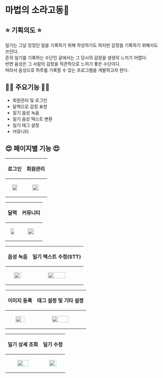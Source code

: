 # 마법의 소라고동🐚

## ⭐ 기획의도 ⭐
일기는 그날 있었던 일을 기록하기 위해 작성하기도 하지만 감정을 기록하기 위해서도 쓰인다. <br>
흔히 일기를 기록하는 수단인 글에서는 그 당시의 감정을 생생히 느끼기 어렵다. <br>
반면 음성은 그 사람의 감정을 직관적으로 느끼기 좋은 수단이다. <br>
따라서 음성으로 하루를 기록할 수 있는 프로그램을 개발하고자 한다.

## 😶‍🌫️ 주요기능 😶‍🌫️
- 회원관리 및 로그인
- 달력으로 감정 표현
- 일기 음성 녹음
- 일기 음성 텍스트 변환
- 일기 태그 설정
- 커뮤니티

## 😍 페이지별 기능 😍

|<p align="center">로그인</p>|<p align="center">회원관리</p>|
|------|------|
|<p align="center"><img src="https://user-images.githubusercontent.com/83069299/175037659-e24e8dd0-1a75-4568-94f5-711179c166d2.gif" width=60%/></p> |<p align="center"><img src="https://user-images.githubusercontent.com/83069299/175037887-6cfa0832-40c5-4a38-a12f-9f33281e544b.gif" width=60%/></p> |

|<p align="center">달력</p>|<p align="center">커뮤니티</p>|
|------|------|
|<p align="center"><img src="https://user-images.githubusercontent.com/83069299/175038401-f3b67730-272e-4ecd-b8b5-71e7e42dd1f4.gif" width=60%/></p> |<p align="center"><img src="https://user-images.githubusercontent.com/83069299/175292812-217e772a-ab72-4d1c-8e6f-5c8b1b94966d.gif" width=60%/></p> |

|<p align="center">음성 녹음</p>|<p align="center">일기 텍스트 수정(STT) </p>|
|------|------|
|<p align="center"><img src="https://user-images.githubusercontent.com/83069299/175290141-f8270bc8-d1eb-4945-b5b7-647a53411cf5.gif" width=60%/></p> |<p align="center"><img src="https://user-images.githubusercontent.com/83069299/175290203-d930fbcd-9e98-4bea-9248-07896607b400.gif" width=60%/></p> |

|<p align="center">이미지 등록<p>| <p align="center">태그 설정 및 기타 설정<p>|
|------|------|
| <p align="center"><img src="https://user-images.githubusercontent.com/83069299/175290311-ac790c92-b445-451b-ba58-db6516d9020b.gif" width=60%/></p> | <p align="center"><img src="https://user-images.githubusercontent.com/83069299/175292912-8f8ed244-597b-415c-9b33-42d31996ffd7.gif" width=60%/></p> |

|<p align="center">일기 상세 조회</p>|<p align="center">일기 수정</p>|
|------|------|
|<p align="center"><img src="https://user-images.githubusercontent.com/83069299/175293286-7ffbf37e-8626-4bd1-b7a8-baaf4d5b6419.gif" width=60%/></p> |<p align="center"><img src="https://user-images.githubusercontent.com/83069299/175293352-98dabba9-26e0-4374-9f8b-f503957e6020.gif" width=60%/></p> |



